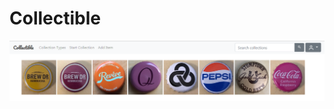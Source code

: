 # Collectible
![home page](https://github.com/marcelaguiar/Collectible/blob/master/readme-images/home-page.PNG)
